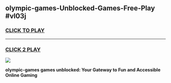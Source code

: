 
## olympic-games-Unblocked-Games-Free-Play #vl03j
<h3>
<a href="https://us.freeplayer.one?title=olympic-games&ref=9M">CLICK TO PLAY</a></h3>
<hr>

<h3>
<a href="https://us.freeplayer.one?title=olympic-games&ref=9M">CLICK 2 PLAY</a>
  
</h3>

<a href="https://us.freeplayer.one?title=olympic-games&ref=9M"><img src="https://clearcache.store/games.png"></a>


**olympic-games games unblocked: Your Gateway to Fun and Accessible Online Gaming**
